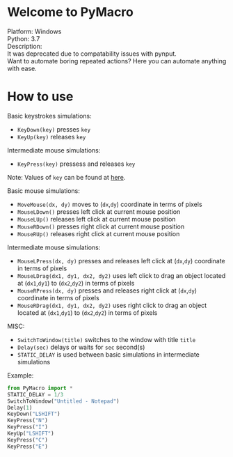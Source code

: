 # Welcome to PyMacro
Platform: Windows  
Python: 3.7  
Description:  
It was deprecated due to compatability issues with pynput.  
Want to automate boring repeated actions? Here you can automate anything with ease.

# How to use
Basic keystrokes simulations:
- ```KeyDown(key)``` presses ```key```
- ```KeyUp(key)``` releases ```key```

Intermediate mouse simulations:
- ```KeyPress(key)``` pressess and releases ```key```

Note: Values of ```key``` can be found at [here](https://github.com/admin-ll55/PyMacro-for-game-automation-keystroke-simulation/blob/master/PyMacro.py#L7).

Basic mouse simulations:
- ```MoveMouse(dx, dy)``` moves to (```dx```,```dy```) coordinate in terms of pixels
- ```MouseLDown()``` presses left click at current mouse position
- ```MouseLUp()``` releases left click at current mouse position
- ```MouseRDown()``` presses right click at current mouse position
- ```MouseRUp()``` releases right click at current mouse position

Intermediate mouse simulations:
- ```MouseLPress(dx, dy)``` presses and releases left click at (```dx```,```dy```) coordinate in terms of pixels
- ```MouseLDrag(dx1, dy1, dx2, dy2)``` uses left click to drag an object located at (```dx1```,```dy1```) to (```dx2```,```dy2```) in terms of pixels
- ```MouseRPress(dx, dy)``` presses and releases right click at (```dx```,```dy```) coordinate in terms of pixels
- ```MouseRDrag(dx1, dy1, dx2, dy2)``` uses right click to drag an object located at (```dx1```,```dy1```) to (```dx2```,```dy2```) in terms of pixels

MISC:
- ```SwitchToWindow(title)``` switches to the window with title ```title```
- ```Delay(sec)``` delays or waits for ```sec``` second(s)
- ```STATIC_DELAY``` is used between basic simulations in intermediate simulations

Example:
```python
from PyMacro import *
STATIC_DELAY = 1/3
SwitchToWindow("Untitled - Notepad")
Delay(1)
KeyDown("LSHIFT")
KeyPress("N")
KeyPress("I")
KeyUp("LSHIFT")
KeyPress("C")
KeyPress("E")
```
